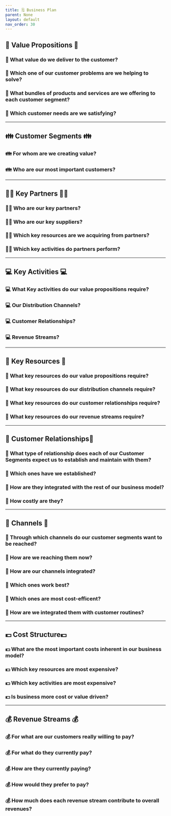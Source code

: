 ```yaml
---
title: 🗒️ Business Plan
parent: None
layout: default
nav_order: 30
---
```


## 🎁 Value Propositions 🎁

### 🎁 What value do we deliver to the customer?

### 🎁 Which one of our customer problems are we helping to solve?

### 🎁 What bundles of products and services are we offering to each customer segment?

### 🎁 Which customer needs are we satisfying?

----

## 👪 Customer Segments 👪

### 👪 For whom are we creating value?

### 👪 Who are our most important customers?

----

## 🫱‍🫲 Key Partners 🫱‍🫲

### 🫱‍🫲 Who are our key partners?

### 🫱‍🫲 Who are our key suppliers?

### 🫱‍🫲 Which key resources are we acquiring from partners?

### 🫱‍🫲 Which key activities do partners perform?

----

## 💻 Key Activities 💻

### 💻 What Key activities do our value propositions require?

### 💻 Our Distribution Channels?

### 💻 Customer Relationships?

### 💻 Revenue Streams?

----

## 📀 Key Resources 📀

### 📀 What key resources do our value propositions require?

### 📀 What key resources do our distribution channels require?

### 📀 What key resources do our customer relationships require?

### 📀 What key resources do our revenue streams require?

----

## 💝 Customer Relationships💝 

### 💝 What type of relationship does each of our Customer Segments expect us to establish and maintain with them?

### 💝 Which ones have we established?

### 💝 How are they integrated with the rest of our business model?

### 💝 How costly are they?

----

## 💬 Channels 💬 

### 💬 Through which channels do our customer segments want to be reached?

### 💬 How are we reaching them now?

### 💬 How are our channels integrated?

### 💬 Which ones work best?

### 💬 Which ones are most cost-efficent?

### 💬 How are we integrated them with customer routines?

----

## 💵 Cost Structure💵 

### 💵 What are the most important costs inherent in our business model?

### 💵 Which key resources are most expensive?

### 💵 Which key activities are most expensive?

### 💵 Is business more cost or value driven?

----

## 💰 Revenue Streams 💰

### 💰 For what are our customers really willing to pay?

### 💰 For what do they currently pay?

### 💰 How are they currently paying?

### 💰 How would they prefer to pay?

### 💰 How much does each revenue stream contribute to overall revenues?